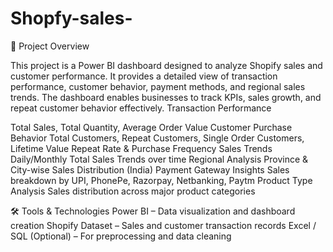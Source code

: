 # Shopfy-sales-
📌 Project Overview

This project is a Power BI dashboard designed to analyze Shopify sales and customer performance. It provides a detailed view of transaction performance, customer behavior, payment methods, and regional sales trends. The dashboard enables businesses to track KPIs, sales growth, and repeat customer behavior effectively.
Transaction Performance

Total Sales, Total Quantity, Average Order Value
Customer Purchase Behavior
Total Customers, Repeat Customers, Single Order Customers, Lifetime Value
Repeat Rate & Purchase Frequency
Sales Trends
Daily/Monthly Total Sales Trends over time
Regional Analysis
Province & City-wise Sales Distribution (India)
Payment Gateway Insights
Sales breakdown by UPI, PhonePe, Razorpay, Netbanking, Paytm
Product Type Analysis
Sales distribution across major product categories

🛠 Tools & Technologies
Power BI – Data visualization and dashboard creation
Shopify Dataset – Sales and customer transaction records
Excel / SQL (Optional) – For preprocessing and data cleaning
